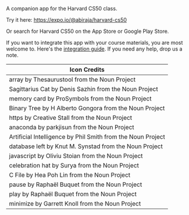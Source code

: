 
A companion app for the Harvard CS50 class.

Try it here: https://expo.io/@abiraja/harvard-cs50

Or search for Harvard CS50 on the App Store or Google Play Store.

If you want to integrate this app with your course materials, you are most welcome to. Here's the [integration guide](integration-guide.md). If you need any help, drop us a note.

| Icon Credits |
|-------------------------------------------------------------|
| array by Thesaurustool from the Noun Project                |
| Sagittarius Cat by Denis Sazhin from the Noun Project       |
| memory card by ProSymbols from the Noun Project             |
| Binary Tree by H Alberto Gongora from the Noun Project      |
| https by Creative Stall from the Noun Project               |
| anaconda by parkjisun from the Noun Project                 |
| Artificial Intelligence by Phil Smith from the Noun Project |
| database left by Knut M. Synstad from the Noun Project      |
| javascript by Oliviu Stoian from the Noun Project           |
| celebration hat by Surya from the Noun Project              |
| C File by Hea Poh Lin from the Noun Project                 |
| pause by Raphaël Buquet from the Noun Project               |
| play by Raphaël Buquet from the Noun Project                |
| minimize by Garrett Knoll from the Noun Project             |
